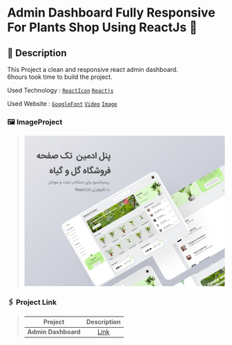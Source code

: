 # Admin Dashboard Fully Responsive For Plants Shop Using ReactJs 🍳

## 🤔 Description

This Project a clean and responsive react admin dashboard.</br>
6hours took time to build the project.

Used Technology :  [`ReactIcon`](https://react-icons.github.io/react-icons) [`Reactjs`](https://reactjs.org/)

  
Used Website : [`GoogleFont`](https://fonts.google.com/) [`Video`](https://pixabay.com/videos/) [`Image`](https://www.pexels.com/)

### 🖼️ ImageProject
> ![This is an image](https://github.com/mhdi-nzari/Admin-Dashboard-Using-ReactJS/blob/master/imageProject.jpg)

### 🖇️ Project Link 
 
> | Project  | Description |
> | :---: | :---: |
> | <b>Admin Dashboard</b>  | [Link](https://mhdi-nzari.github.io/Admin-Dashboard-Using-ReactJS/)  |
